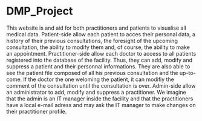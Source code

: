 # DMP_Project
This website is and aid for both practitioners and patients to visualise all medical data. Patient-side allow each patient to acces their personal data, a history of their previous consultations, the foresight of the upcoming consultation, the ability to modify them and, of course, the ability to make an appointment. Practitioner-side allow each doctor to access to all patients registered into the database of the facility. Thus, they can add, modify and suppress a patient and their personnal informations. They are also able to see the patient file composed of all his previous consultation and the up-to-come. If the doctor the one weloming the patient, it can modifiy the comment of the consultation until the consultation is over. Admin-side allow an administrator to add, modify and suppress a practitioner. We imagine that the admin is an IT manager inside the facility and that the practitioners have a local e-mail adress and may ask the IT manager to make changes on their practitioner profile.
